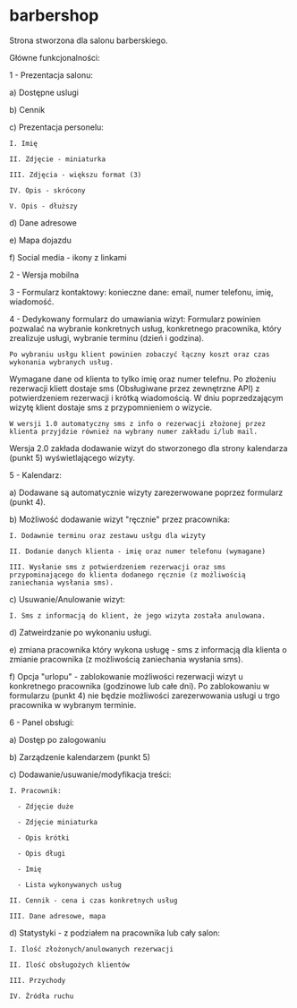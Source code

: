 # barbershop

Strona stworzona dla salonu barberskiego. 

Główne funkcjonalności:

1 - Prezentacja salonu: 
  
  a) Dostępne uslugi
  
  b) Cennik
  
  c) Prezentacja personelu:
  
    I. Imię
    
    II. Zdjęcie - miniaturka
    
    III. Zdjęcia - większu format (3)
    
    IV. Opis - skrócony
    
    V. Opis - dłuższy
  
  d) Dane adresowe
  
  e) Mapa dojazdu
  
  f) Social media - ikony z linkami
  
2 - Wersja mobilna

3 - Formularz kontaktowy: konieczne dane: email, numer telefonu, imię, wiadomość.

4 - Dedykowany formularz do umawiania wizyt:
  Formularz powinien pozwalać na wybranie konkretnych usług, konkretnego pracownika, który zrealizuje usługi, wybranie terminu (dzień i godzina). 
    
    Po wybraniu usłgu klient powinien zobaczyć łączny koszt oraz czas wykonania wybranych usług. 
  Wymagane dane od klienta to tylko imię oraz numer telefnu. Po złożeniu rezerwacji kliett dostaje sms (Obsługiwane przez zewnętrzne API) z potwierdzeniem 
  rezerwacji i krótką wiadomością. W dniu poprzedzającym wizytę klient dostaje sms z przypomnieniem o wizycie.
    
    W wersji 1.0 automatyczny sms z info o rezerwacji złożonej przez klienta przyjdzie również na wybrany numer zakładu i/lub mail.
  Wersja 2.0 zakłada dodawanie wizyt do stworzonego dla strony kalendarza (punkt 5) wyświetlającego wizyty.
 
 
 5 - Kalendarz:
  
  a) Dodawane są automatycznie wizyty zarezerwowane poprzez formularz (punkt 4).
  
  b) Możliwość dodawanie wizyt "ręcznie" przez pracownika:
   
    I. Dodawnie terminu oraz zestawu usłgu dla wizyty
    
    II. Dodanie danych klienta - imię oraz numer telefonu (wymagane)
   
    III. Wysłanie sms z potwierdzeniem rezerwacji oraz sms przypominającego do klienta dodanego ręcznie (z możliwością zaniechania wysłania sms).
  
  c) Usuwanie/Anulowanie wizyt:
    
    I. Sms z informacją do klient, że jego wizyta została anulowana.
  
  d) Zatweirdzanie po wykonaniu usługi.
  
  e) zmiana pracownika który wykona usługę - sms z informacją dla klienta o zmianie pracownika (z możliwością zaniechania wysłania sms).
  
  f) Opcja "urlopu" - zablokowanie możliwości rezerwacji wizyt u konkretnego pracownika (godzinowe lub całe dni). Po zablokowaniu w formularzu (punkt 4) 
                      nie będzie możliwości zarezerwowania usługi u trgo pracownika w wybranym terminie.
 


 6 - Panel obsługi:
 
  a) Dostęp po zalogowaniu
  
  b) Zarządzenie kalendarzem (punkt 5)
  
  c) Dodawanie/usuwanie/modyfikacja treści:
  
    I. Pracownik:
    
      - Zdjęcie duże
      
      - Zdjęcie miniaturka
      
      - Opis krótki
      
      - Opis długi
      
      - Imię
      
      - Lista wykonywanych usług
      
    II. Cennik - cena i czas konkretnych usług
    
    III. Dane adresowe, mapa
    
  d) Statystyki - z podziałem na pracownika lub cały salon:
  
    I. Ilość złożonych/anulowanych rezerwacji
    
    II. Ilość obsługożych klientów
    
    III. Przychody
    
    IV. Źródła ruchu
    
  

